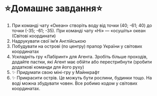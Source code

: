 # ⭐️Домашнє завдання⭐️

1. При команді чату «Океан» створіть воду від точки (40; -61; 40) до точки (-35; -61; -35). При команді чату «Ні» — «осушіть» океан (Світові координати)
2. Надрукувати свої ім’я Англійською
3. Побудувати на острові (по центру) прапор України у світових координатах
4. Ускладніть гру «Лабіринт» для Агента. Зробіть більше проходів, додайте пастки, які Агент має обійти або перестрибнути (зробити додаткові команди для його руху)&#x20;
5. ✨ Придумати свою міні-гру у Майнкрафт&#x20;
6. ✨ Прикрасити острів. Це можуть бути рослини, будинки тощо. На воді можна збудувати човен. Все робимо кодом у світових координатах.

